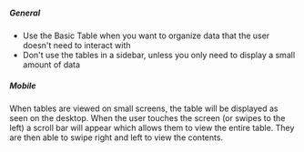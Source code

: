 ##### General

- Use the Basic Table when you want to organize data that the user doesn't need to interact with
- Don't use the tables in a sidebar, unless you only need to display a small amount of data

##### Mobile

When tables are viewed on small screens, the table will be displayed as seen on the desktop. When the user touches the screen (or swipes to the left) a scroll bar will appear which allows them to view the entire table. They are then able to swipe right and left to view the contents.